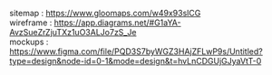 sitemap : https://www.gloomaps.com/w49x93slCG<br>
wireframe : https://app.diagrams.net/#G1aYA-AvzSueZrZjuTXz1uO3ALJo7zS_Je<br>
mockups : https://www.figma.com/file/PQD3S7byWGZ3HAjZFLwP9s/Untitled?type=design&node-id=0-1&mode=design&t=hvLnCDGUjGJyaVtT-0<br>
